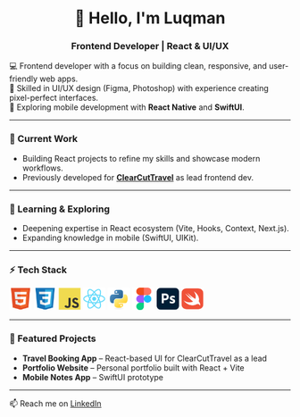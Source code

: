 <h1 align="center">👋 Hello, I'm Luqman</h1>
<h3 align="center">Frontend Developer | React & UI/UX</h3>

💻 Frontend developer with a focus on building clean, responsive, and user-friendly web apps.  
🎨 Skilled in UI/UX design (Figma, Photoshop) with experience creating pixel-perfect interfaces.  
📱 Exploring mobile development with **React Native** and **SwiftUI**.  

---

### 🔨 Current Work
- Building React projects to refine my skills and showcase modern workflows.  
- Previously developed for **[ClearCutTravel](https://www.clearcuttravel.com/)** as lead frontend dev.  

---

### 🌱 Learning & Exploring
- Deepening expertise in React ecosystem (Vite, Hooks, Context, Next.js).  
- Expanding knowledge in mobile (SwiftUI, UIKit).  

---

### ⚡ Tech Stack
<p align="left">
  <img src="https://raw.githubusercontent.com/devicons/devicon/master/icons/html5/html5-original.svg" width="40" height="40"/>
  <img src="https://raw.githubusercontent.com/devicons/devicon/master/icons/css3/css3-original.svg" width="40" height="40"/>
  <img src="https://raw.githubusercontent.com/devicons/devicon/master/icons/javascript/javascript-original.svg" width="40" height="40"/>
  <img src="https://raw.githubusercontent.com/devicons/devicon/master/icons/react/react-original.svg" width="40" height="40"/>
  <img src="https://raw.githubusercontent.com/devicons/devicon/master/icons/python/python-original.svg" width="40" height="40"/>
  <img src="https://raw.githubusercontent.com/devicons/devicon/master/icons/figma/figma-original.svg" width="40" height="40"/>
  <img src="https://raw.githubusercontent.com/devicons/devicon/master/icons/photoshop/photoshop-plain.svg" width="40" height="40"/>
  <img src="https://raw.githubusercontent.com/devicons/devicon/master/icons/swift/swift-original.svg" width="40" height="40"/>
</p>

---

### 📂 Featured Projects
- **Travel Booking App** – React-based UI for ClearCutTravel as a lead
- **Portfolio Website** – Personal portfolio built with React + Vite  
- **Mobile Notes App** – SwiftUI prototype  

---

📫 Reach me on [LinkedIn](https://www.linkedin.com/in/luqman-aswad)  


